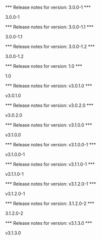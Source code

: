 

*** Release notes for version: 3.0.0-1 ***

3.0.0-1

*** Release notes for version: 3.0.0-1.1 ***

3.0.0-1.1

*** Release notes for version: 3.0.0-1.2 ***

3.0.0-1.2

*** Release notes for version: 1.0 ***

1.0

*** Release notes for version: v3.0.1.0 ***

v3.0.1.0

*** Release notes for version: v3.0.2.0 ***

v3.0.2.0

*** Release notes for version: v3.1.0.0 ***

v3.1.0.0

*** Release notes for version: v3.1.0.0-1 ***

v3.1.0.0-1

*** Release notes for version: v3.1.1.0-1 ***

v3.1.1.0-1

*** Release notes for version: v3.1.2.0-1 ***

v3.1.2.0-1

*** Release notes for version: 3.1.2.0-2 ***

3.1.2.0-2

*** Release notes for version: v3.1.3.0 ***

v3.1.3.0